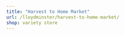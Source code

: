 ```yaml
---
title: "Harvest to Home Market"
url: /lloydminster/harvest-to-home-market/
shop: variety store
---
```


